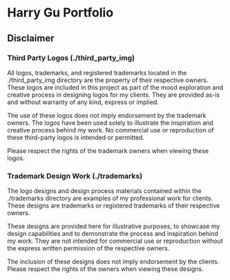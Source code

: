 # Harry Gu Portfolio

## Disclaimer
### Third Party Logos (./third_party_img)

All logos, trademarks, and registered trademarks located in the ./third_party_img directory are the property of their respective owners. These logos are included in this project as part of the mood exploration and creative process in designing logos for my clients. They are provided as-is and without warranty of any kind, express or implied.

The use of these logos does not imply endorsement by the trademark owners. The logos have been used solely to illustrate the inspiration and creative process behind my work. No commercial use or reproduction of these third-party logos is intended or permitted.

Please respect the rights of the trademark owners when viewing these logos.

### Trademark Design Work (./trademarks)

The logo designs and design process materials contained within the ./trademarks directory are examples of my professional work for clients. These designs are trademarks or registered trademarks of their respective owners.

These designs are provided here for illustrative purposes, to showcase my design capabilities and to demonstrate the process and inspiration behind my work. They are not intended for commercial use or reproduction without the express written permission of the respective owners.

The inclusion of these designs does not imply endorsement by the clients. Please respect the rights of the owners when viewing these designs.